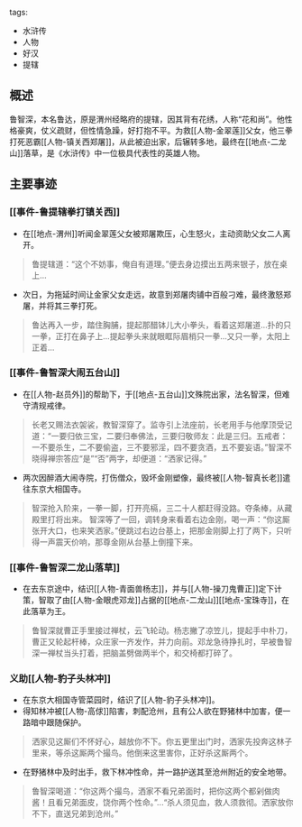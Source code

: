 tags:
  - 水浒传
  - 人物
  - 好汉
  - 提辖

## 概述
鲁智深，本名鲁达，原是渭州经略府的提辖，因其背有花绣，人称“花和尚”。他性格豪爽，仗义疏财，但性情急躁，好打抱不平。为救[[人物-金翠莲]]父女，他三拳打死恶霸[[人物-镇关西郑屠]]，从此被迫出家，后辗转多地，最终在[[地点-二龙山]]落草，是《水浒传》中一位极具代表性的英雄人物。

## 主要事迹
### [[事件-鲁提辖拳打镇关西]]
- 在[[地点-渭州]]听闻金翠莲父女被郑屠欺压，心生怒火，主动资助父女二人离开。
> 鲁提辖道：“这个不妨事，俺自有道理。”便去身边摸出五两来银子，放在桌上...

- 次日，为拖延时间让金家父女走远，故意到郑屠肉铺中百般刁难，最终激怒郑屠，并将其三拳打死。
> 鲁达再入一步，踏住胸脯，提起那醋钵儿大小拳头，看着这郑屠道...扑的只一拳，正打在鼻子上...提起拳头来就眼眶际眉梢只一拳...又只一拳，太阳上正着...

### [[事件-鲁智深大闹五台山]]
- 在[[人物-赵员外]]的帮助下，于[[地点-五台山]]文殊院出家，法名智深，但难守清规戒律。
> 长老又赐法衣袈裟，教智深穿了。监寺引上法座前，长老用手与他摩顶受记道：“一要归依三宝，二要归奉佛法，三要归敬师友：此是三归。五戒者：一不要杀生，二不要偷盗，三不要邪淫，四不要贪酒，五不要妄语。”智深不晓得禅宗答应“是”“否”两字，却便道：“洒家记得。”

- 两次因醉酒大闹寺院，打伤僧众，毁坏金刚塑像，最终被[[人物-智真长老]]遣往东京大相国寺。
> 智深抢入阶来，一拳一脚，打开亮槅，三二十人都赶得没路。夺条棒，从藏殿里打将出来。
> 智深等了一回，调转身来看着右边金刚，喝一声：“你这厮张开大口，也来笑洒家。”便跳过右边台基上，把那金刚脚上打了两下，只听得一声震天价响，那尊金刚从台基上倒撞下来。

### [[事件-鲁智深二龙山落草]]
- 在去东京途中，结识[[人物-青面兽杨志]]，并与[[人物-操刀鬼曹正]]定下计策，智取了由[[人物-金眼虎邓龙]]占据的[[地点-二龙山]][[地点-宝珠寺]]，在此落草为王。
> 鲁智深就曹正手里接过禅杖，云飞轮动。杨志撇了凉笠儿，提起手中朴刀，曹正又轮起杆棒，众庄家一齐发作，并力向前。邓龙急待挣扎时，早被鲁智深一禅杖当头打着，把脑盖劈做两半个，和交椅都打碎了。

### 义助[[人物-豹子头林冲]]
- 在东京大相国寺管菜园时，结识了[[人物-豹子头林冲]]。
- 得知林冲被[[人物-高俅]]陷害，刺配沧州，且有公人欲在野猪林中加害，便一路暗中跟随保护。
> 洒家见这厮们不怀好心，越放你不下。你五更里出门时，洒家先投奔这林子里来，等杀这厮两个撮鸟。他倒来这里害你，正好杀这厮两个。

- 在野猪林中及时出手，救下林冲性命，并一路护送其至沧州附近的安全地带。
> 鲁智深喝道：“你这两个撮鸟，洒家不看兄弟面时，把你这两个都剁做肉酱！且看兄弟面皮，饶你两个性命。”...“杀人须见血，救人须救彻。洒家放你不下，直送兄弟到沧州。”
